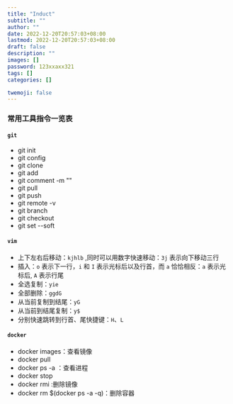 ```yaml
---
title: "Induct"
subtitle: ""
author: ""
date: 2022-12-20T20:57:03+08:00
lastmod: 2022-12-20T20:57:03+08:00
draft: false
description: ""
images: []
password: 123xxaxx321
tags: []
categories: []

twemoji: false
---
```




### 常用工具指令一览表

#### `git`

* git init
* git config
* git clone
* git add
* git comment -m ""
* git pull
* git push
* git remote -v
* git branch
* git checkout
* git set --soft

#### `vim`

* 上下左右后移动：`kjhlb` ,同时可以用数字快速移动：`3j` 表示向下移动三行
* 插入：`o` 表示下一行，`i` 和 `I` 表示光标后以及行首，而 `a` 恰恰相反：`a` 表示光标后, `A` 表示行尾
* 全选复制：`yie`
* 全部删除：`ggdG`
* 从当前复制到结尾：`yG`
* 从当前到结尾复制：`y$`
* 分别快速跳转到行首、尾快捷键：`H`、`L`

#### `docker`

* docker images：查看镜像
* docker pull
* docker ps -a ：查看进程
* docker stop
* docker rmi :删除镜像
* docker rm $(docker ps -a -q)：删除容器
